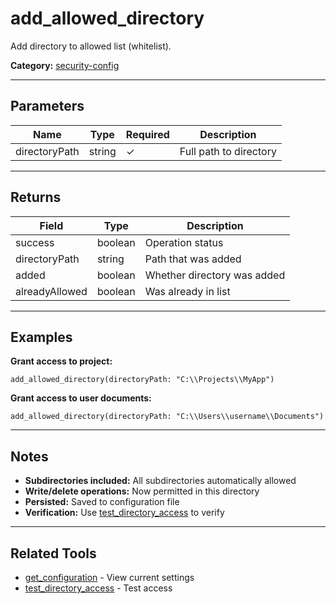 ﻿# add_allowed_directory

Add directory to allowed list (whitelist).

**Category:** [security-config](INDEX.md)

---

## Parameters

| Name | Type | Required | Description |
|------|------|----------|-------------|
| directoryPath | string | ✓ | Full path to directory |

---

## Returns

| Field | Type | Description |
|-------|------|-------------|
| success | boolean | Operation status |
| directoryPath | string | Path that was added |
| added | boolean | Whether directory was added |
| alreadyAllowed | boolean | Was already in list |

---

## Examples

**Grant access to project:**
```
add_allowed_directory(directoryPath: "C:\\Projects\\MyApp")
```

**Grant access to user documents:**
```
add_allowed_directory(directoryPath: "C:\\Users\\username\\Documents")
```

---

## Notes

- **Subdirectories included:** All subdirectories automatically allowed
- **Write/delete operations:** Now permitted in this directory
- **Persisted:** Saved to configuration file
- **Verification:** Use [test_directory_access](test_directory_access.md) to verify

---

## Related Tools

- [get_configuration](get_configuration.md) - View current settings
- [test_directory_access](test_directory_access.md) - Test access